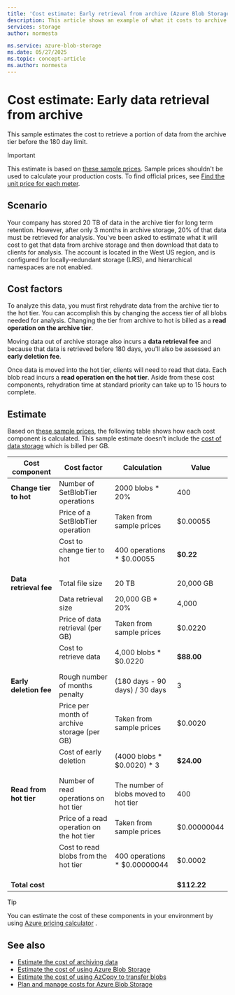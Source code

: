 ```yaml
---
title: 'Cost estimate: Early retrieval from archive (Azure Blob Storage)' 
description: This article shows an example of what it costs to archive and then retrieve data in Azure Blob Storage.
services: storage
author: normesta

ms.service: azure-blob-storage
ms.date: 05/27/2025
ms.topic: concept-article
ms.author: normesta
---
```


# Cost estimate: Early data retrieval from archive 

This sample estimates the cost to retrieve a portion of data from the archive tier before the 180 day limit.

> [!IMPORTANT]
> This estimate is based on [these sample prices](blob-storage-estimate-costs.md#sample-prices). Sample prices shouldn't be used to calculate your production costs. To find official prices, see [Find the unit price for each meter](../common/storage-plan-manage-costs.md#find-the-unit-price-for-each-meter).

## Scenario

Your company has stored 20 TB of data in the archive tier for long term retention. However, after only 3 months in archive storage, 20% of that data must be retrieved for analysis. You've been asked to estimate what it will cost to get that data from archive storage and then download that data to clients for analysis. The account is located in the West US region, and is configured for locally-redundant storage (LRS), and hierarchical namespaces are not enabled.

## Cost factors

To analyze this data, you must first rehydrate data from the archive tier to the hot tier. You can accomplish this by changing the access tier of all blobs needed for analysis. Changing the tier from archive to hot is billed as a **read operation on the archive tier**. 

Moving data out of archive storage also incurs a **data retrieval fee** and because that data is retrieved before 180 days, you'll also be assessed an **early deletion fee**. 

Once data is moved into the hot tier, clients will need to read that data. Each blob read incurs a **read operation on the hot tier**. Aside from these cost components, rehydration time at standard priority can take up to 15 hours to complete.

## Estimate

Based on [these sample prices](blob-storage-estimate-costs.md#sample-prices), the following table shows how each cost component is calculated. This sample estimate doesn't include the [cost of data storage](blob-storage-estimate-costs.md#the-cost-to-store-data) which is billed per GB.

| Cost component         | Cost factor                                   | Calculation                           | Value       |
|------------------------|-----------------------------------------------|---------------------------------------|-------------|
| **Change tier to hot** | Number of SetBlobTier operations              | 2000 blobs * 20%                      | 400         |
|                        | Price of a SetBlobTier operation              | Taken from sample prices              | $0.00055    |
|                        | Cost to change tier to hot<br></br>           | 400 operations * $0.00055             | **$0.22**   |
| **Data retrieval fee** | Total file size                               | 20 TB                                 | 20,000 GB   |
|                        | Data retrieval size                           | 20,000 GB * 20%                       | 4,000       |
|                        | Price of data retrieval (per GB)              | Taken from sample prices              | $0.0220     |
|                        | Cost to retrieve data<br></br>                | 4,000 blobs * $0.0220                 | **$88.00**  |
| **Early deletion fee** | Rough number of months penalty                | (180 days - 90 days) / 30 days        | 3           |
|                        | Price per month of archive storage (per GB)   | Taken from sample prices              | $0.0020     |
|                        | Cost of early deletion<br></br>               | (4000 blobs * $0.0020) * 3            | **$24.00**  |
| **Read from hot tier** | Number of read operations on hot tier         | The number of blobs moved to hot tier | 400         |
|                        | Price of a read operation on the hot tier     | Taken from sample prices              | $0.00000044 |
|                        | Cost to read blobs from the hot tier<br></br> | 400 operations * $0.00000044          | $0.0002     |
| **Total cost**         |                                               |                                       | **$112.22** |

> [!TIP]
> You can estimate the cost of these components in your environment by using [Azure pricing calculator](https://azure.microsoft.com/pricing/calculator/) .

## See also

- [Estimate the cost of archiving data](archive-cost-estimation.md)
- [Estimate the cost of using Azure Blob Storage](blob-storage-estimate-costs.md)
- [Estimate the cost of using AzCopy to transfer blobs](azcopy-cost-estimation.md)
- [Plan and manage costs for Azure Blob Storage](../common/storage-plan-manage-costs.md)
